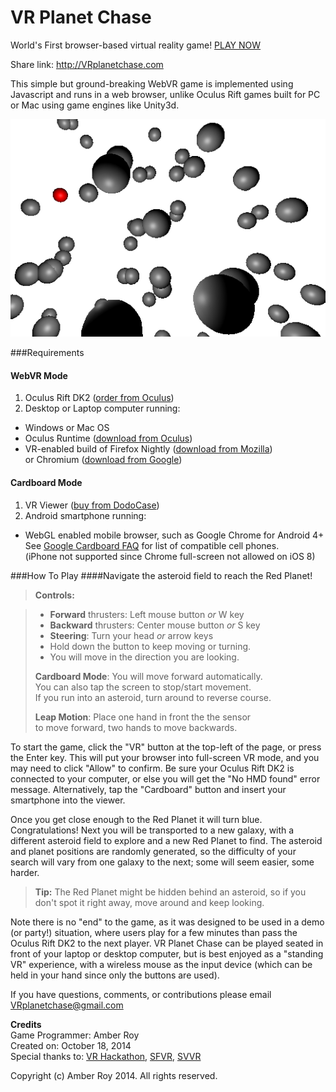 VR Planet Chase
===============
World's First browser-based virtual reality game!  [PLAY NOW](http://amberroy.github.io/vr-planet-chase/vrplanetchase.html)

Share link: http://VRplanetchase.com

This simple but ground-breaking WebVR game is implemented using Javascript and runs in a web browser, unlike Oculus Rift games built for PC or Mac using game engines like Unity3d.

![VR Planet Chase screenshot](screenshot.png)

###Requirements
#### WebVR Mode

1. Oculus Rift DK2 ([order from Oculus](https://www.oculus.com/order/))
2. Desktop or Laptop computer running:
  - Windows or Mac OS
  - Oculus Runtime ([download from Oculus](https://developer.oculusvr.com/))
  - VR-enabled build of Firefox Nightly ([download from Mozilla](https://wiki.mozilla.org/User:VladVukicevic/VRBuilds))  
  or Chromium ([download from Google](https://drive.google.com/folderview?id=0BzudLt22BqGRbW9WTHMtOWMzNjQ&usp=sharing#list))

#### Cardboard Mode
1. VR Viewer ([buy from DodoCase](http://www.dodocase.com/products/google-cardboard-vr-goggle-toolkit))
2. Android smartphone running:
  - WebGL enabled mobile browser, such as Google Chrome for Android 4+  
    See <a href="https://cardboard.withgoogle.com/">Google Cardboard FAQ</a> for list of compatible cell phones.  
    (iPhone not supported since Chrome full-screen not allowed on iOS 8)</ol>


###How To Play
####Navigate the asteroid field to reach the Red Planet!

> **Controls:**

> - **Forward** thrusters: Left mouse button *or* W key 
> - **Backward** thrusters: Center mouse button *or* S key  
> - **Steering**: Turn your head *or* arrow keys
> - Hold down the button to keep moving or turning.
> - You will move in the direction you are looking.
>
>**Cardboard Mode**: You will move forward automatically.  
You can also tap the screen to stop/start movement.  
If you run into an asteroid, turn around to reverse course.
>
>**Leap Motion**: Place one hand in front the the sensor  
to move forward, two hands to move backwards.
     

To start the game, click the "VR" button at the top-left of the page, or press the Enter key.  This will put your browser into full-screen VR mode, and you may need to click "Allow" to confirm.  Be sure your Oculus Rift DK2 is connected to your computer, or else you will get the "No HMD found" error message. Alternatively, tap the "Cardboard" button and insert your smartphone into the viewer.

Once you get close enough to the Red Planet it will turn blue.  Congratulations!  Next you will be transported to a new galaxy, with a different asteroid field to explore and a new Red Planet to find.  The asteroid and planet positions are randomly generated, so the difficulty of your search will vary from one galaxy to the next; some will seem easier, some harder.

> **Tip:** The Red Planet might be hidden behind an asteroid, so if you don't spot it right away, move around and keep looking.

Note there is no "end" to the game, as it was designed to be used in a demo (or party!) situation, where users play for a few minutes than pass the Oculus Rift DK2 to the next player. VR Planet Chase can be played seated in front of your laptop or desktop computer, but is best enjoyed as a "standing VR" experience, with a wireless mouse as the input device (which can be held in your hand since only the buttons are used).

If you have questions, comments, or contributions please email VRplanetchase@gmail.com


**Credits**  
Game Programmer: Amber Roy  
Created on: October 18, 2014  
Special thanks to: [VR Hackathon](http://vrhackathon.com), [SFVR](http://www.meetup.com/virtualreality), [SVVR](http://svvr.com)


Copyright (c) Amber Roy 2014.  All rights reserved.  
